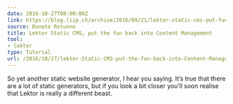 ```yaml
---
date: 2016-10-27T00:00:00Z
link: https://blog.liip.ch/archive/2016/09/21/lektor-static-cms-put-fun-back-content-management.html
source: Donato Rotunno
title: Lektor Static CMS, put the fun back into Content Management
tool:
- lektor
type: Tutorial
url: /2016/10/27/lektor-Static-CMS-put-the-fun-back-into-Content-Management-Liip-Blog/
---
```


So yet another static website generator, I hear you saying. It’s true that there are a lot of static generators, but if you look a bit closer you’ll soon realise that Lektor is really a different beast.





